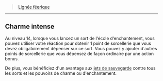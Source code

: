 ﻿---
!GenericItem
Id: sorcerer_fairy_hd.md#charme-intense
ParentLink: sorcerer_fairy_hd.md#lignée-féerique
Name: Charme intense
ParentName: Lignée féerique
NameLevel: 2
Attributes:
  Name: Charme intense
  Markdown: >+
    ## <!--Name-->Charme intense<!--/Name-->


    Au niveau 14, lorsque vous lancez un sort de l'école d'enchantement, vous pouvez utiliser votre réaction pour obtenir 1 point de sorcellerie que vous devez obligatoirement dépenser sur ce sort. Vous pouvez y ajouter d'autres points de sorcellerie que vous dépensez de façon ordinaire par une action bonus.


    De plus, vous bénéficiez d'un avantage aux [jets de sauvegarde](hd_abilities_jets_de_sauvegarde.md) contre tous les sorts et les pouvoirs de charme ou d'enchantement.

AttributesDictionary: >+
  Name: Charme intense

  Markdown: >+

    ## <!--Name-->Charme intense<!--/Name-->





    Au niveau 14, lorsque vous lancez un sort de l'école d'enchantement, vous pouvez utiliser votre réaction pour obtenir 1 point de sorcellerie que vous devez obligatoirement dépenser sur ce sort. Vous pouvez y ajouter d'autres points de sorcellerie que vous dépensez de façon ordinaire par une action bonus.





    De plus, vous bénéficiez d'un avantage aux [jets de sauvegarde](hd_abilities_jets_de_sauvegarde.md) contre tous les sorts et les pouvoirs de charme ou d'enchantement.



---
> [Lignée féerique](hd_sorcerer_fairy.md)

---

## Charme intense

Au niveau 14, lorsque vous lancez un sort de l'école d'enchantement, vous pouvez utiliser votre réaction pour obtenir 1 point de sorcellerie que vous devez obligatoirement dépenser sur ce sort. Vous pouvez y ajouter d'autres points de sorcellerie que vous dépensez de façon ordinaire par une action bonus.

De plus, vous bénéficiez d'un avantage aux [jets de sauvegarde](hd_abilities_jets_de_sauvegarde.md) contre tous les sorts et les pouvoirs de charme ou d'enchantement.

